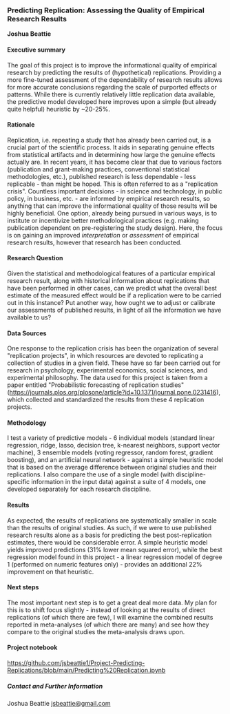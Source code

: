 ### Predicting Replication: Assessing the Quality of Empirical Research Results

**Joshua Beattie**

#### Executive summary

The goal of this project is to improve the informational quality of empirical research by predicting the results of (hypothetical) replications. Providing a more fine-tuned assessment of the dependability of research results allows for more accurate conclusions regarding the scale of purported effects or patterns. While there is currently relatively little replication data available, the predictive model developed here improves upon a simple (but already quite helpful) heuristic by ~20-25%. 

#### Rationale
Replication, i.e. repeating a study that has already been carried out, is a crucial part of the scientific process. It aids in separating genuine effects from statistical artifacts and in determining how large the genuine effects actually are. In recent years, it has become clear that due to various factors (publication and grant-making practices, conventional statistical methodologies, etc.), published research is less dependable - less replicable - than might be hoped. This is often referred to as a "replication crisis". Countless important decisions - in science and technology, in public policy, in business, etc. - are informed by empirical research results, so anything that can improve the informational quality of those results will be highly beneficial. One option, already being pursued in various ways, is to institute or incentivize better methodological practices (e.g. making publication dependent on pre-registering the study design). Here, the focus is on gaining an improved *interpretation* or *assessment* of empirical research results, however that research has been conducted.   

#### Research Question
Given the statistical and methodological features of a particular empirical research result, along with historical information about replications that have been performed in other cases, can we predict what the overall best estimate of the measured effect would be if a replication were to be carried out in this instance? Put another way, how ought we to adjust or calibrate our assessments of published results, in light of all the information we have available to us?     

#### Data Sources
One response to the replication crisis has been the organization of several "replication projects", in which resources are devoted to replicating a collection of studies in a given field. These have so far been carried out for research in psychology, experimental economics, social sciences, and experimental philosophy. The data used for this project is taken from a paper entitled "Probabilistic forecasting of replication studies" (https://journals.plos.org/plosone/article?id=10.1371/journal.pone.0231416), which collected and standardized the results from these 4 replication projects.

#### Methodology
I test a variety of predictive models - 6 individual models (standard linear regression, ridge, lasso, decision tree, k-nearest neighbors, support vector machine), 3 ensemble models (voting regressor, random forest, gradient boosting), and an artificial neural network - against a simple heuristic model that is based on the average difference between original studies and their replications. I also compare the use of a single model (with discipline-specific information in the input data) against a suite of 4 models, one developed separately for each research discipline. 

#### Results
As expected, the results of replications are systematically smaller in scale than the results of original studies. As such, if we were to use published research results alone as a basis for predicting the best post-replication estimates, there would be considerable error. A simple heuristic model yields improved predictions (31% lower mean squared error), while the best regression model found in this project - a linear regression model of degree 1 (performed on numeric features only) - provides an additional 22% improvement on that heuristic.    

#### Next steps
The most important next step is to get a great deal more data. My plan for this is to shift focus slightly - instead of looking at the results of direct replications (of which there are few), I will examine the combined results reported in meta-analyses (of which there are many) and see how they compare to the original studies the meta-analysis draws upon. 

#### Project notebook

https://github.com/jsbeattie1/Project-Predicting-Replications/blob/main/Predicting%20Replication.ipynb


##### Contact and Further Information
Joshua Beattie
jsbeattie@gmail.com